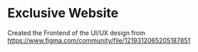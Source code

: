 # Exclusive Website

Created the Frontend of the UI/UX design from https://www.figma.com/community/file/1219312065205187851
